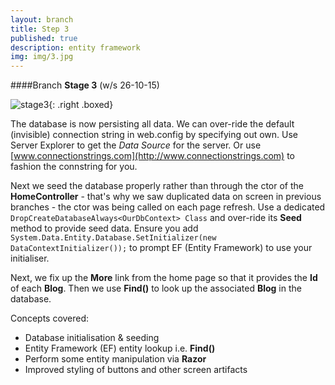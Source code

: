 ```yaml
---
layout: branch
title: Step 3
published: true
description: entity framework
img: img/3.jpg
---
```


####Branch **Stage 3** (w/s 26-10-15)

![stage3]({{site.baseurl}}/img/stage3.png){: .right .boxed}


The database is now persisting all data. We can over-ride the default (invisible) connection string in web.config by specifying out own. Use Server Explorer to get the *Data Source* for the server. Or use [www.connectionstrings.com](http://www.connectionstrings.com) to fashion the connstring for you.

Next we seed the database properly rather than through the ctor of the **HomeController** - that's why we saw duplicated data on screen in previous branches - the ctor was being called on each page refresh. Use a dedicated `DropCreateDatabaseAlways<OurDbContext> Class` and over-ride its **Seed** method to provide seed data. Ensure you add `System.Data.Entity.Database.SetInitializer(new  DataContextInitializer());` to prompt EF (Entity Framework) to use your initialiser.

Next, we fix up the **More** link from the home page so that it provides the **Id** of each **Blog**. Then we use **Find()** to look up the associated **Blog** in the database.

Concepts covered:

* Database initialisation & seeding
* Entity Framework (EF) entity lookup i.e. **Find()**
* Perform some entity manipulation via **Razor**
* Improved styling of buttons and other screen artifacts
